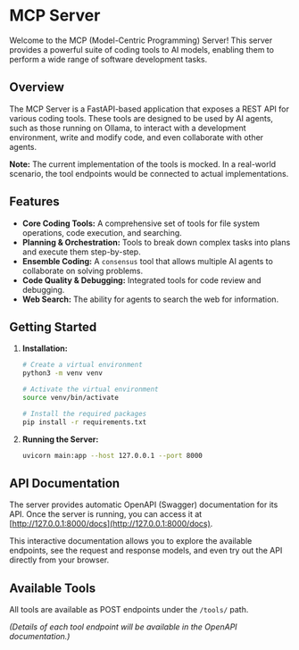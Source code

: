 # MCP Server

Welcome to the MCP (Model-Centric Programming) Server! This server provides a powerful suite of coding tools to AI models, enabling them to perform a wide range of software development tasks.

## Overview

The MCP Server is a FastAPI-based application that exposes a REST API for various coding tools. These tools are designed to be used by AI agents, such as those running on Ollama, to interact with a development environment, write and modify code, and even collaborate with other agents.

**Note:** The current implementation of the tools is mocked. In a real-world scenario, the tool endpoints would be connected to actual implementations.

## Features

*   **Core Coding Tools:** A comprehensive set of tools for file system operations, code execution, and searching.
*   **Planning & Orchestration:** Tools to break down complex tasks into plans and execute them step-by-step.
*   **Ensemble Coding:** A `consensus` tool that allows multiple AI agents to collaborate on solving problems.
*   **Code Quality & Debugging:** Integrated tools for code review and debugging.
*   **Web Search:** The ability for agents to search the web for information.

## Getting Started

1.  **Installation:**
    ```bash
    # Create a virtual environment
    python3 -m venv venv

    # Activate the virtual environment
    source venv/bin/activate

    # Install the required packages
    pip install -r requirements.txt
    ```

2.  **Running the Server:**
    ```bash
    uvicorn main:app --host 127.0.0.1 --port 8000
    ```

## API Documentation

The server provides automatic OpenAPI (Swagger) documentation for its API. Once the server is running, you can access it at [http://127.0.0.1:8000/docs](http://127.0.0.1:8000/docs).

This interactive documentation allows you to explore the available endpoints, see the request and response models, and even try out the API directly from your browser.

## Available Tools

All tools are available as POST endpoints under the `/tools/` path.

*(Details of each tool endpoint will be available in the OpenAPI documentation.)*